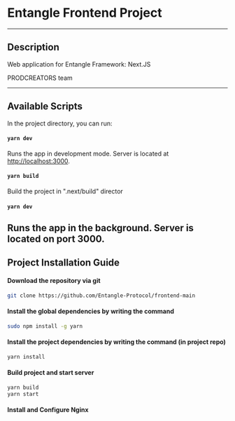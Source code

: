 # Entangle Frontend Project
----

## Description
Web application for Entangle
Framework: Next.JS

PRODCREATORS team

----

## Available Scripts

In the project directory, you can run:

#### `yarn dev`

Runs the app in development mode.
Server is located at [http://localhost:3000](http://localhost:3000).

#### `yarn build`

Build the project in ".next/build" director

#### `yarn dev`

Runs the app in the background.
Server is located on port 3000.
---
## __Project Installation Guide__

#### Download the repository via git
```sh
git clone https://github.com/Entangle-Protocol/frontend-main
```

#### Install the global dependencies by writing the command

```sh
sudo npm install -g yarn
```

#### Install the project dependencies by writing the command (in project repo)

```sh
yarn install
```


#### Build project and start server
```sh
yarn build
yarn start
```

#### Install and Configure Nginx
